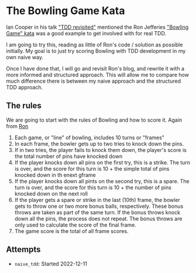 # The Bowling Game Kata

Ian Cooper in his talk ["TDD revisited"](https://www.youtube.com/watch?v=vOO3hulIcsY) mentioned the Ron Jefferies ["Bowling Game" kata](https://ronjeffries.com/xprog/articles/miningbowling/)
was a good example to get involved with for real TDD.

I am going to try this, reading as little of Ron's code / solution as possible initially. 
My goal is to just try scoring Bowling with TDD development in my own naive way.

Once I have done that, I will go and revisit Ron's blog, and rewrite it with a more informed and structured approach.
This will allow me to compare how much difference there is between my naive approach and the structured TDD approach.

## The rules

We are going to start with the rules of Bowling and how to score it. Again from [Ron](https://ronjeffries.com/xprog/articles/acsbowling/)

1. Each game, or "line" of bowling, includes 10 turns or "frames"
2. In each frame, the bowler gets up to two tries to knock down the pins.
3. If in two tries, the player fails to knock them down, the player's score is the total number of pins have knocked down
4. If the player knocks down all pins on the first try, this is a strike. The turn is over, and the score for this turn is 10 + the simple total of pins knocked down in th enext gframe
5. If the player knocks down all pints on the second try, this is a spare. The turn is over, and the score for this turn is 10 + the number of pins knocked down on the next roll
6. If the player gets a spare or strike in the last (10th) frame, the bowler gets to throw one or two more bonus balls, respectively. These bonus throws are taken as part of the same turn. If the bonus throws knock down all the pins, the process does not repeat. The bonus throws are only used to calculate the score of the final frame.
7. The game score is the total of all frame scores.

## Attempts

- `naive_tdd`: Started 2022-12-11

